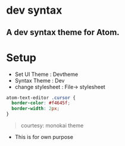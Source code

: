 # dev syntax

A dev syntax theme for Atom.
---

# Setup
* Set UI Theme : Devtheme
* Syntax Theme : Dev
* change  stylesheet : File-> stylesheet

```css
atom-text-editor .cursor {
  border-color: #f4645f;
  border-width: 2px;
}
```

> courtesy: monokai theme

* This is for own purpose
